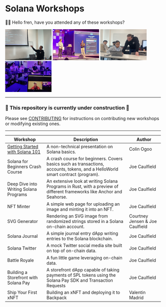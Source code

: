 # Solana Workshops

🧑‍🚀 Hello fren, have you attended any of these workshops?   

<img 
src="./.docs/usc.jpeg" 
height="100"
width="150"
/> 
<img 
src="./.docs/delhi.JPG" 
height="100"
width="150"
/> 
<img 
src="./.docs/usc2.jpg" 
height="100"
width="150"
/> 
<img 
src="./.docs/metacamp.jpeg" 
height="100"
width="150"
/> 

---

### 🚧 This repository is currently under construction 🚧

Please see [CONTRIBUTING](./CONTRIBUTING.md) for instructions on contributing new workshops or modifying existing ones.

---

| Workshop | Description | Author |
| -------- | ----------- | ------ |
| [Getting Started with Solana 101](./workshops/getting-started-101) | A non-technical presentation on Solana basics. | Colin Ogoo |
| Solana for Beginners Crash Course | A crash course for beginners. Covers basics such as transactions, accounts, tokens, and a HelloWorld smart contract (program). | Joe Caulfield |
| Deep Dive into Writing Solana Programs | An extensive look at writing Solana Programs in Rust, with a preview of different frameworks like Anchor and Seahorse. | Joe Caulfield |
| NFT Minter | A simple web page for uploading an image and minting it into an NFT. | Joe Caulfield |
| SVG Generator | Rendering an SVG image from randomized strings stored in a Solana on-chain account. | Courtney Jensen & Joe Caulfield |
| Solana Journal | A simple journal entry dApp writing entries to the Solana blockchain. | Joe Caulfield |
| Solana Twitter | A mock Twitter social media site built on top of on-chain data. | Joe Caulfield |
| Battle Royale | A fun little game leveraging on-chain data. | Joe Caulfield |
| Building a Storefront with Solana Pay | A storefront dApp capable of taking payments of SPL tokens using the Solana Pay SDK and Transaction Requests | Joe Caulfield |
| Ship Your First xNFT | Building an xNFT and deploying it to Backpack | Valentin Madrid |
